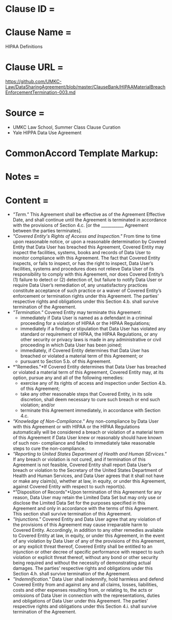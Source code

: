 # Clause ID = 


# Clause Name = 
HIPAA Definitions
# Clause URL = 
https://github.com/UMKC-Law/DataSharingAgreement/blob/master/ClauseBank/HIPAAMaterialBreachEnforcementTermination-003.md
# Source = 
* UMKC Law School, Summer Class Clause Curation
* Yale HIPPA Data Use Agreement
# CommonAccord Template Markup:   

# Notes = 

# Content = 

* *"Term."* This Agreement shall be effective as of the Agreement Effective Date, and shall continue until the Agreement is terminated in accordance with the provisions of Section 4.c. [or the ___________ Agreement between the parties terminates].
* *"Covered Entity's Rights of Access and Inspection."* From time to time upon reasonable notice, or upon a reasonable determination by Covered Entity that Data User has breached this Agreement, Covered Entity may inspect the facilities, systems, books and records of Data User to monitor compliance with this Agreement. The fact that Covered Entity inspects, or fails to inspect, or has the right to inspect, Data User’s facilities, systems and procedures does not relieve Data User of its responsibility to comply with this Agreement, nor does Covered Entity’s (1) failure to detect or (2) detection of, but failure to notify Data User or require Data User’s remediation of, any unsatisfactory practices constitute acceptance of such practice or a waiver of Covered Entity’s enforcement or termination rights under this Agreement. The parties’ respective rights and obligations under this Section 4.b. shall survive termination of the Agreement.
* *"Termination."* Covered Entity may terminate this Agreement:
  * immediately if Data User is named as a defendant in a criminal proceeding for a violation of HIPAA or the HIPAA Regulations;
  * immediately if a finding or stipulation that Data User has violated any standard or requirement of HIPAA, the HIPAA Regulations, or any other security or privacy laws is made in any administrative or civil proceeding in which Data User has been joined;
  * immediately, if Covered Entity determines that Data User has breached or violated a material term of this Agreement; or
  * pursuant to Section 5.b. of this Agreement.
* *"Remedies."*If Covered Entity determines that Data User has breached or violated a material term of this Agreement, Covered Entity may, at its option, pursue any and all of the following remedies:
  * exercise any of its rights of access and inspection under Section 4.b. of this Agreement;
  * take any other reasonable steps that Covered Entity, in its sole discretion, shall deem necessary to cure such breach or end such violation; and/or
  * terminate this Agreement immediately, in accordance with Section 4.c.
* *"Knowledge of Non-Compliance."* Any non-compliance by Data User with this Agreement or with HIPAA or the HIPAA Regulations automatically will be considered a breach or violation of a material term of this Agreement if Data User knew or reasonably should have known of such non- compliance and failed to immediately take reasonable steps to cure the non-compliance.
* *"Reporting to United States Department of Health and Human SErvices."* If any breach or violation is not cured, and if termination of this Agreement is not feasible, Covered Entity shall report Data User’s breach or violation to the Secretary of the United States Department of Health and Human Services, and Data User agrees that it shall not have or make any claim(s), whether at law, in equity, or under this Agreement, against Covered Entity with respect to such report(s).
* *"Disposition of Records"*Upon termination of this Agreement for any reason, Data User may retain the Limited Data Set but may only use or disclose the Limited Data Set for the purposes specified in this Agreement and only in accordance with the terms of this Agreement. This section shall survive termination of this Agreement.
* *"Injunctions."* Covered Entity and Data User agree that any violation of the provisions of this Agreement may cause irreparable harm to Covered Entity. Accordingly, in addition to any other remedies available to Covered Entity at law, in equity, or under this Agreement, in the event of any violation by Data User of any of the provisions of this Agreement, or any explicit threat thereof, Covered Entity shall be entitled to an injunction or other decree of specific performance with respect to such violation or explicit threat thereof, without any bond or other security being required and without the necessity of demonstrating actual damages. The parties’ respective rights and obligations under this Section 4.h. shall survive termination of the Agreement.
* *"Indemnification."* Data User shall indemnify, hold harmless and defend Covered Entity from and against any and all claims, losses, liabilities, costs and other expenses resulting from, or relating to, the acts or omissions of Data User in connection with the representations, duties and obligations of Data User under this Agreement. The parties’ respective rights and obligations under this Section 4.i. shall survive termination of the Agreement.
